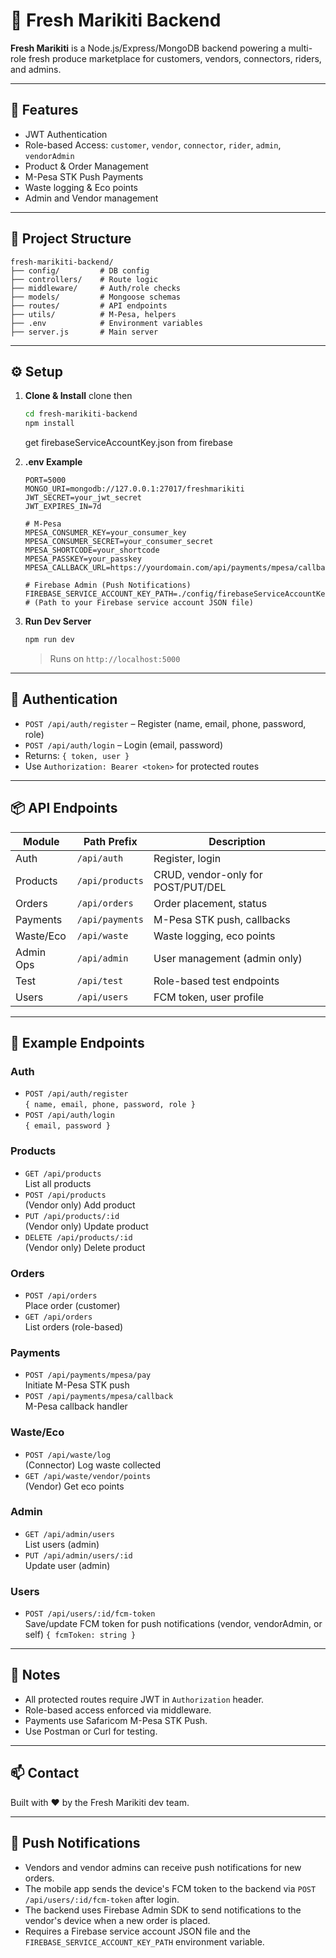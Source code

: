 # 🥬 Fresh Marikiti Backend

**Fresh Marikiti** is a Node.js/Express/MongoDB backend powering a multi-role fresh produce marketplace for customers, vendors, connectors, riders, and admins.

---

## 🚀 Features

- JWT Authentication
- Role-based Access: `customer`, `vendor`, `connector`, `rider`, `admin`, `vendorAdmin`
- Product & Order Management
- M-Pesa STK Push Payments
- Waste logging & Eco points
- Admin and Vendor management

---

## 📁 Project Structure

```
fresh-marikiti-backend/
├── config/         # DB config
├── controllers/    # Route logic
├── middleware/     # Auth/role checks
├── models/         # Mongoose schemas
├── routes/         # API endpoints
├── utils/          # M-Pesa, helpers
├── .env            # Environment variables
├── server.js       # Main server
```

---

## ⚙️ Setup

1. **Clone & Install**
  clone then
   ```bash
   cd fresh-marikiti-backend
   npm install
   ```

   get firebaseServiceAccountKey.json from firebase 

2. **.env Example**
   ```
   PORT=5000
   MONGO_URI=mongodb://127.0.0.1:27017/freshmarikiti
   JWT_SECRET=your_jwt_secret
   JWT_EXPIRES_IN=7d

   # M-Pesa
   MPESA_CONSUMER_KEY=your_consumer_key
   MPESA_CONSUMER_SECRET=your_consumer_secret
   MPESA_SHORTCODE=your_shortcode
   MPESA_PASSKEY=your_passkey
   MPESA_CALLBACK_URL=https://yourdomain.com/api/payments/mpesa/callback

   # Firebase Admin (Push Notifications)
   FIREBASE_SERVICE_ACCOUNT_KEY_PATH=./config/firebaseServiceAccountKey.json
   # (Path to your Firebase service account JSON file)
   ```

3. **Run Dev Server**
   ```bash
   npm run dev
   ```
   > Runs on `http://localhost:5000`

---

## 🔐 Authentication

- `POST /api/auth/register` – Register (name, email, phone, password, role)
- `POST /api/auth/login` – Login (email, password)
- Returns: `{ token, user }`
- Use `Authorization: Bearer <token>` for protected routes

---

## 📦 API Endpoints

| Module      | Path Prefix        | Description                        |
|-------------|-------------------|------------------------------------|
| Auth        | `/api/auth`       | Register, login                    |
| Products    | `/api/products`   | CRUD, vendor-only for POST/PUT/DEL |
| Orders      | `/api/orders`     | Order placement, status            |
| Payments    | `/api/payments`   | M-Pesa STK push, callbacks         |
| Waste/Eco   | `/api/waste`      | Waste logging, eco points          |
| Admin Ops   | `/api/admin`      | User management (admin only)       |
| Test        | `/api/test`       | Role-based test endpoints          |
| Users       | `/api/users`      | FCM token, user profile            |

---

## 🧪 Example Endpoints

### Auth
- `POST /api/auth/register`  
  `{ name, email, phone, password, role }`
- `POST /api/auth/login`  
  `{ email, password }`

### Products
- `GET /api/products`  
  List all products
- `POST /api/products`  
  (Vendor only) Add product
- `PUT /api/products/:id`  
  (Vendor only) Update product
- `DELETE /api/products/:id`  
  (Vendor only) Delete product

### Orders
- `POST /api/orders`  
  Place order (customer)
- `GET /api/orders`  
  List orders (role-based)

### Payments
- `POST /api/payments/mpesa/pay`  
  Initiate M-Pesa STK push
- `POST /api/payments/mpesa/callback`  
  M-Pesa callback handler

### Waste/Eco
- `POST /api/waste/log`  
  (Connector) Log waste collected
- `GET /api/waste/vendor/points`  
  (Vendor) Get eco points

### Admin
- `GET /api/admin/users`  
  List users (admin)
- `PUT /api/admin/users/:id`  
  Update user (admin)

### Users
- `POST /api/users/:id/fcm-token`  
  Save/update FCM token for push notifications (vendor, vendorAdmin, or self)
  `{ fcmToken: string }`

---

## 📝 Notes

- All protected routes require JWT in `Authorization` header.
- Role-based access enforced via middleware.
- Payments use Safaricom M-Pesa STK Push.
- Use Postman or Curl for testing.

---

## 📫 Contact

Built with ❤️ by the Fresh Marikiti dev team.

---

## 🔔 Push Notifications

- Vendors and vendor admins can receive push notifications for new orders.
- The mobile app sends the device's FCM token to the backend via `POST /api/users/:id/fcm-token` after login.
- The backend uses Firebase Admin SDK to send notifications to the vendor's device when a new order is placed.
- Requires a Firebase service account JSON file and the `FIREBASE_SERVICE_ACCOUNT_KEY_PATH` environment variable.
